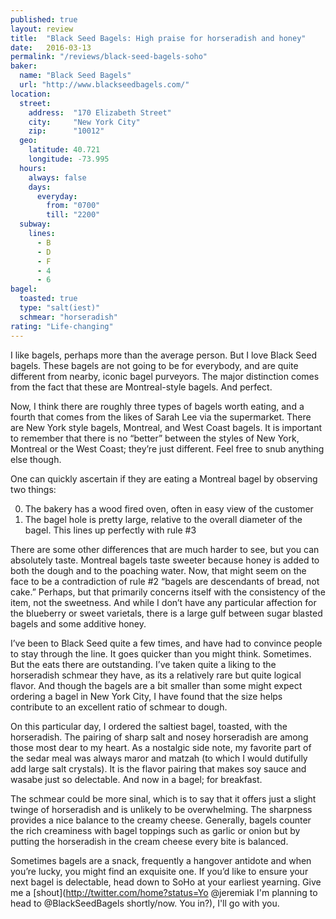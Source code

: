 ```yaml
---
published: true
layout: review
title:  "Black Seed Bagels: High praise for horseradish and honey"
date:   2016-03-13
permalink: "/reviews/black-seed-bagels-soho"
baker:
  name: "Black Seed Bagels"
  url: "http://www.blackseedbagels.com/"
location:
  street:
    address:  "170 Elizabeth Street"
    city:     "New York City"
    zip:      "10012"
  geo:
    latitude: 40.721
    longitude: -73.995
  hours:
    always: false
    days:
      everyday:
        from: "0700"
        till: "2200"
  subway:
    lines:
      - B
      - D
      - F
      - 4
      - 6
bagel:
  toasted: true
  type: "salt(iest)"
  schmear: "horseradish"
rating: "Life-changing"
---
```


I like bagels, perhaps more than the average person. But I love Black Seed bagels. These bagels are not going to be for everybody, and are quite different from nearby, iconic bagel purveyors. The major distinction comes from the fact that these are Montreal-style bagels. And perfect.

Now, I think there are roughly three types of bagels worth eating, and a fourth that comes from the likes of Sarah Lee via the supermarket. There are New York style bagels, Montreal, and West Coast bagels. It is important to remember that there is no “better” between the styles of New York, Montreal or the West Coast; they’re just different. Feel free to snub anything else though.

One can quickly ascertain if they are eating a Montreal bagel by observing two things:

0. The bakery has a wood fired oven, often in easy view of the customer
0. The bagel hole is pretty large, relative to the overall diameter of the bagel. This lines up perfectly with rule #3

There are some other differences that are much harder to see, but you can absolutely taste. Montreal bagels taste sweeter because honey is added to both the dough and to the poaching water. Now, that might seem on the face to be a contradiction of rule #2 “bagels are descendants of bread, not cake.” Perhaps, but that primarily concerns itself with the consistency of the item, not the sweetness. And while I don’t have any particular affection for the blueberry or sweet varietals, there is a large gulf between sugar blasted bagels and some additive honey.

I’ve been to Black Seed quite a few times, and have had to convince people to stay through the line. It goes quicker than you might think. Sometimes. But the eats there are outstanding. I’ve taken quite a liking to the horseradish schmear they have, as its a relatively rare but quite logical flavor. And though the bagels are a bit smaller than some might expect ordering a bagel in New York City, I have found that the size helps contribute to an excellent ratio of schmear to dough.

On this particular day, I ordered the saltiest bagel, toasted, with the horseradish. The pairing of sharp salt and nosey horseradish are among those most dear to my heart. As a nostalgic side note, my favorite part of the sedar meal was always maror and matzah (to which I would dutifully add large salt crystals). It is the flavor pairing that makes soy sauce and wasabe just so delectable. And now in a bagel; for breakfast.

The schmear could be more sinal, which is to say that it offers just a slight twinge of horseradish and is unlikely to be overwhelming. The sharpness provides a nice balance to the creamy cheese. Generally, bagels counter the rich creaminess with bagel toppings such as garlic or onion but by putting the horseradish in the cream cheese every bite is balanced.

Sometimes bagels are a snack, frequently a hangover antidote and when you’re lucky, you might find an exquisite one. If you’d like to ensure your next bagel is delectable, head down to SoHo at your earliest yearning. Give me a [shout](http://twitter.com/home?status=Yo @jeremiak I'm planning to head to @BlackSeedBagels shortly/now. You in?), I'll go with you.
